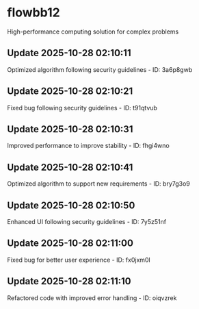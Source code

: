 # flowbb12
High-performance computing solution for complex problems

## Update 2025-10-28 02:10:11
Optimized algorithm following security guidelines - ID: 3a6p8gwb


## Update 2025-10-28 02:10:21
Fixed bug following security guidelines - ID: t91qtvub


## Update 2025-10-28 02:10:31
Improved performance to improve stability - ID: fhgi4wno


## Update 2025-10-28 02:10:41
Optimized algorithm to support new requirements - ID: bry7g3o9


## Update 2025-10-28 02:10:50
Enhanced UI following security guidelines - ID: 7y5z51nf


## Update 2025-10-28 02:11:00
Fixed bug for better user experience - ID: fx0jxm0l


## Update 2025-10-28 02:11:10
Refactored code with improved error handling - ID: oiqvzrek

